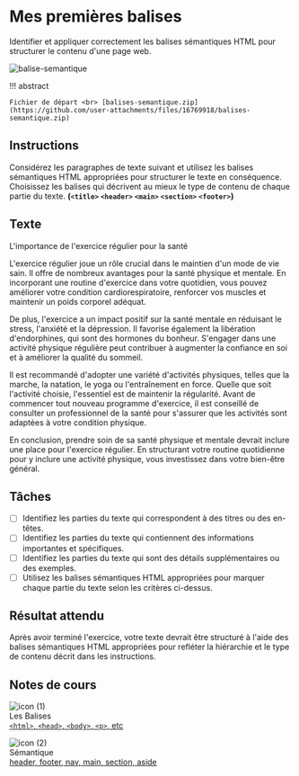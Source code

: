 # Mes premières balises

Identifier et appliquer correctement les balises sémantiques HTML pour structurer le contenu d'une page web.

![balise-semantique](https://github.com/user-attachments/assets/1877971b-92a1-452c-bc07-e5d60af9154c)

!!! abstract

    Fichier de départ <br> [balises-semantique.zip](https://github.com/user-attachments/files/16769918/balises-semantique.zip)

## Instructions

Considérez les paragraphes de texte suivant et utilisez les balises sémantiques HTML appropriées pour structurer le texte en conséquence. Choisissez les balises qui décrivent au mieux le type de contenu de chaque partie du texte. **(`<title>` `<header>` `<main>` `<section>` `<footer>`)**


## Texte

L'importance de l'exercice régulier pour la santé

L'exercice régulier joue un rôle crucial dans le maintien d'un mode de vie sain. Il offre de nombreux avantages pour la santé physique et mentale. En incorporant une routine d'exercice dans votre quotidien, vous pouvez améliorer votre condition cardiorespiratoire, renforcer vos muscles et maintenir un poids corporel adéquat.

De plus, l'exercice a un impact positif sur la santé mentale en réduisant le stress, l'anxiété et la dépression. Il favorise également la libération d'endorphines, qui sont des hormones du bonheur. S'engager dans une activité physique régulière peut contribuer à augmenter la confiance en soi et à améliorer la qualité du sommeil.

Il est recommandé d'adopter une variété d'activités physiques, telles que la marche, la natation, le yoga ou l'entraînement en force. Quelle que soit l'activité choisie, l'essentiel est de maintenir la régularité. Avant de commencer tout nouveau programme d'exercice, il est conseillé de consulter un professionnel de la santé pour s'assurer que les activités sont adaptées à votre condition physique.

En conclusion, prendre soin de sa santé physique et mentale devrait inclure une place pour l'exercice régulier. En structurant votre routine quotidienne pour y inclure une activité physique, vous investissez dans votre bien-être général.

## Tâches

* [ ] Identifiez les parties du texte qui correspondent à des titres ou des en-têtes.
* [ ] Identifiez les parties du texte qui contiennent des informations importantes et spécifiques.
* [ ] Identifiez les parties du texte qui sont des détails supplémentaires ou des exemples.
* [ ] Utilisez les balises sémantiques HTML appropriées pour marquer chaque partie du texte selon les critères ci-dessus.

## Résultat attendu
Après avoir terminé l'exercice, votre texte devrait être structuré à l'aide des balises sémantiques HTML appropriées pour refléter la hiérarchie et le type de contenu décrit dans les instructions.

## Notes de cours

![icon (1)](https://github.com/user-attachments/assets/177c8f2a-2c04-48d3-897a-23b72d90ecd1)<br> Les Balises <br> [`<html>`, `<head>`, `<body>`, `<p>`, etc](https://tim-montmorency.com/compendium/582-111%E2%80%93web1/html/balises.html)

![icon (2)](https://github.com/user-attachments/assets/35d109ad-ef98-406f-bb5a-e4c133a1f729)<br> Sémantique <br> [header, footer, nav, main, section, aside](https://tim-montmorency.com/compendium/582-111%E2%80%93web1/html/semantique.html)

